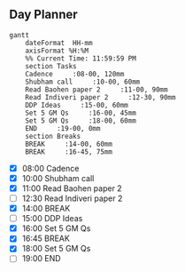 ## Day Planner
```mermaid
gantt
    dateFormat  HH-mm
    axisFormat %H:%M
    %% Current Time: 11:59:59 PM
    section Tasks
    Cadence     :08-00, 120mm
    Shubham call     :10-00, 60mm
    Read Baohen paper 2     :11-00, 90mm
    Read Indiveri paper 2     :12-30, 90mm
    DDP Ideas     :15-00, 60mm
    Set 5 GM Qs     :16-00, 45mm
    Set 5 GM Qs     :18-00, 60mm
    END     :19-00, 0mm
    section Breaks
    BREAK     :14-00, 60mm
    BREAK     :16-45, 75mm
```

- [x] 08:00 Cadence
- [x] 10:00 Shubham call
- [x] 11:00 Read Baohen paper 2
- [ ] 12:30 Read Indiveri paper 2
- [x] 14:00 BREAK
- [ ] 15:00 DDP Ideas
- [x] 16:00 Set 5 GM Qs
- [x] 16:45 BREAK
- [x] 18:00 Set 5 GM Qs
- [ ] 19:00 END